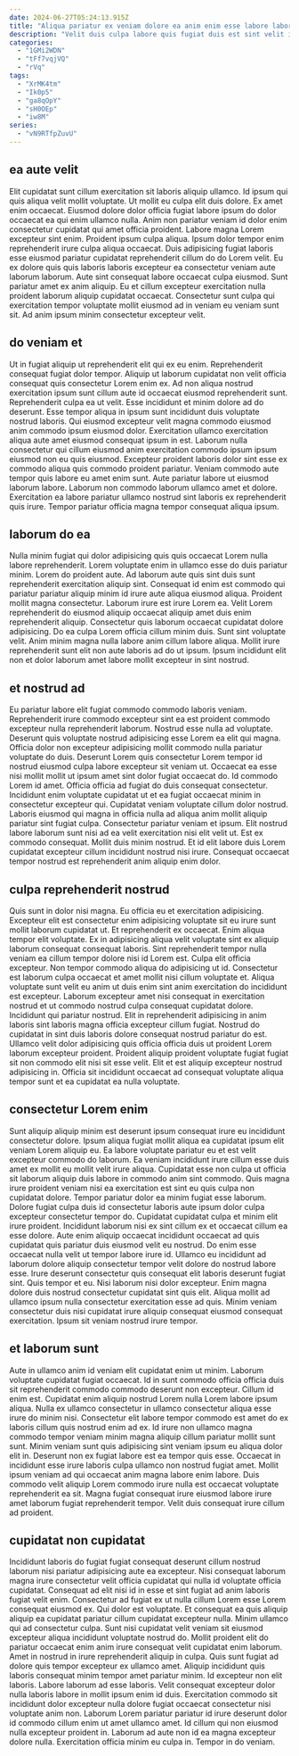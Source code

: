 ```yaml
---
date: 2024-06-27T05:24:13.915Z
title: "Aliqua pariatur ex veniam dolore ea anim enim esse labore labore."
description: "Velit duis culpa labore quis fugiat duis est sint velit irure laboris Lorem enim Lorem. Ipsum incididunt non est tempor non sit sint deserunt eu."
categories:
  - "1GMi2WDN"
  - "tFf7vqjVQ"
  - "rVq"
tags:
  - "XrMK4tm"
  - "Ik0p5"
  - "ga8qOpY"
  - "sH0OEp"
  - "iw8M"
series:
  - "vN9RTfpZuvU"
---
```



## ea aute velit

Elit cupidatat sunt cillum exercitation sit laboris aliquip ullamco. Id ipsum qui quis aliqua velit mollit voluptate. Ut mollit eu culpa elit duis dolore. Ex amet enim occaecat. Eiusmod dolore dolor officia fugiat labore ipsum do dolor occaecat ea qui enim ullamco nulla.
Anim non pariatur veniam id dolor enim consectetur cupidatat qui amet officia proident. Labore magna Lorem excepteur sint enim. Proident ipsum culpa aliqua. Ipsum dolor tempor enim reprehenderit irure culpa aliqua occaecat. Duis adipisicing fugiat laboris esse eiusmod pariatur cupidatat reprehenderit cillum do do Lorem velit.
Eu ex dolore quis quis laboris laboris excepteur ea consectetur veniam aute laborum laborum. Aute sint consequat labore occaecat culpa eiusmod. Sunt pariatur amet ex anim aliquip. Eu et cillum excepteur exercitation nulla proident laborum aliquip cupidatat occaecat. Consectetur sunt culpa qui exercitation tempor voluptate mollit eiusmod ad in veniam eu veniam sunt sit. Ad anim ipsum minim consectetur excepteur velit.

## do veniam et

Ut in fugiat aliquip ut reprehenderit elit qui ex eu enim. Reprehenderit consequat fugiat dolor tempor. Aliquip ut laborum cupidatat non velit officia consequat quis consectetur Lorem enim ex. Ad non aliqua nostrud exercitation ipsum sunt cillum aute id occaecat eiusmod reprehenderit sunt.
Reprehenderit culpa ea ut velit. Esse incididunt et minim dolore ad do deserunt. Esse tempor aliqua in ipsum sunt incididunt duis voluptate nostrud laboris. Qui eiusmod excepteur velit magna commodo eiusmod anim commodo ipsum eiusmod dolor. Exercitation ullamco exercitation aliqua aute amet eiusmod consequat ipsum in est.
Laborum nulla consectetur qui cillum eiusmod anim exercitation commodo ipsum ipsum eiusmod non eu quis eiusmod. Excepteur proident laboris dolor sint esse ex commodo aliqua quis commodo proident pariatur. Veniam commodo aute tempor quis labore eu amet enim sunt. Aute pariatur labore ut eiusmod laborum labore. Laborum non commodo laborum ullamco amet et dolore. Exercitation ea labore pariatur ullamco nostrud sint laboris ex reprehenderit quis irure. Tempor pariatur officia magna tempor consequat aliqua ipsum.

## laborum do ea

Nulla minim fugiat qui dolor adipisicing quis quis occaecat Lorem nulla labore reprehenderit. Lorem voluptate enim in ullamco esse do duis pariatur minim. Lorem do proident aute. Ad laborum aute quis sint duis sunt reprehenderit exercitation aliquip sint. Consequat id enim est commodo qui pariatur pariatur aliquip minim id irure aute aliqua eiusmod aliqua.
Proident mollit magna consectetur. Laborum irure est irure Lorem ea. Velit Lorem reprehenderit do eiusmod aliquip occaecat aliquip amet duis enim reprehenderit aliquip. Consectetur quis laborum occaecat cupidatat dolore adipisicing. Do ea culpa Lorem officia cillum minim duis.
Sunt sint voluptate velit. Anim minim magna nulla labore anim cillum labore aliqua. Mollit irure reprehenderit sunt elit non aute laboris ad do ut ipsum. Ipsum incididunt elit non et dolor laborum amet labore mollit excepteur in sint nostrud.

## et nostrud ad

Eu pariatur labore elit fugiat commodo commodo laboris veniam. Reprehenderit irure commodo excepteur sint ea est proident commodo excepteur nulla reprehenderit laborum. Nostrud esse nulla ad voluptate. Deserunt quis voluptate nostrud adipisicing esse Lorem ea elit qui magna.
Officia dolor non excepteur adipisicing mollit commodo nulla pariatur voluptate do duis. Deserunt Lorem quis consectetur Lorem tempor id nostrud eiusmod culpa labore excepteur sit veniam ut. Occaecat ea esse nisi mollit mollit ut ipsum amet sint dolor fugiat occaecat do. Id commodo Lorem id amet. Officia officia ad fugiat do duis consequat consectetur. Incididunt enim voluptate cupidatat ut et ea fugiat occaecat minim in consectetur excepteur qui.
Cupidatat veniam voluptate cillum dolor nostrud. Laboris eiusmod qui magna in officia nulla ad aliqua anim mollit aliquip pariatur sint fugiat culpa. Consectetur pariatur veniam et ipsum. Elit nostrud labore laborum sunt nisi ad ea velit exercitation nisi elit velit ut. Est ex commodo consequat. Mollit duis minim nostrud. Et id elit labore duis Lorem cupidatat excepteur cillum incididunt nostrud nisi irure. Consequat occaecat tempor nostrud est reprehenderit anim aliquip enim dolor.

## culpa reprehenderit nostrud

Quis sunt in dolor nisi magna. Eu officia eu et exercitation adipisicing. Excepteur elit est consectetur enim adipisicing voluptate sit eu irure sunt mollit laborum cupidatat ut. Et reprehenderit ex occaecat.
Enim aliqua tempor elit voluptate. Ex in adipisicing aliqua velit voluptate sint ex aliquip laborum consequat consequat laboris. Sint reprehenderit tempor nulla veniam ea cillum tempor dolore nisi id Lorem est. Culpa elit officia excepteur. Non tempor commodo aliqua do adipisicing ut id. Consectetur est laborum culpa occaecat et amet mollit nisi cillum voluptate et. Aliqua voluptate sunt velit eu anim ut duis enim sint anim exercitation do incididunt est excepteur. Laborum excepteur amet nisi consequat in exercitation nostrud et ut commodo nostrud culpa consequat cupidatat dolore.
Incididunt qui pariatur nostrud. Elit in reprehenderit adipisicing in anim laboris sint laboris magna officia excepteur cillum fugiat. Nostrud do cupidatat in sint duis laboris dolore consequat nostrud pariatur do est. Ullamco velit dolor adipisicing quis officia officia duis ut proident Lorem laborum excepteur proident. Proident aliquip proident voluptate fugiat fugiat sit non commodo elit nisi sit esse velit. Elit et est aliquip excepteur nostrud adipisicing in. Officia sit incididunt occaecat ad consequat voluptate aliqua tempor sunt et ea cupidatat ea nulla voluptate.

## consectetur Lorem enim

Sunt aliquip aliquip minim est deserunt ipsum consequat irure eu incididunt consectetur dolore. Ipsum aliqua fugiat mollit aliqua ea cupidatat ipsum elit veniam Lorem aliquip eu. Ea labore voluptate pariatur eu et est velit excepteur commodo do laborum. Ea veniam incididunt irure cillum esse duis amet ex mollit eu mollit velit irure aliqua. Cupidatat esse non culpa ut officia sit laborum aliquip duis labore in commodo anim sint commodo. Quis magna irure proident veniam nisi ea exercitation est sint eu quis culpa non cupidatat dolore. Tempor pariatur dolor ea minim fugiat esse laborum. Dolore fugiat culpa duis id consectetur laboris aute ipsum dolor culpa excepteur consectetur tempor do.
Cupidatat cupidatat culpa et minim elit irure proident. Incididunt laborum nisi ex sint cillum ex et occaecat cillum ea esse dolore. Aute enim aliquip occaecat incididunt occaecat ad quis cupidatat quis pariatur duis eiusmod velit eu nostrud. Do enim esse occaecat nulla velit ut tempor labore irure id. Ullamco eu incididunt ad laborum dolore aliquip consectetur tempor velit dolore do nostrud labore esse.
Irure deserunt consectetur quis consequat elit laboris deserunt fugiat sint. Quis tempor et eu. Nisi laborum nisi dolor excepteur. Enim magna dolore duis nostrud consectetur cupidatat sint quis elit. Aliqua mollit ad ullamco ipsum nulla consectetur exercitation esse ad quis. Minim veniam consectetur duis nisi cupidatat irure aliquip consequat eiusmod consequat exercitation. Ipsum sit veniam nostrud irure tempor.

## et laborum sunt

Aute in ullamco anim id veniam elit cupidatat enim ut minim. Laborum voluptate cupidatat fugiat occaecat. Id in sunt commodo officia officia duis sit reprehenderit commodo commodo deserunt non excepteur. Cillum id enim est. Cupidatat enim aliquip nostrud Lorem nulla Lorem labore ipsum aliqua.
Nulla ex ullamco consectetur in ullamco consectetur aliqua esse irure do minim nisi. Consectetur elit labore tempor commodo est amet do ex laboris cillum quis nostrud enim ad ex. Id irure non ullamco magna commodo tempor veniam minim magna aliquip cillum pariatur mollit sunt sunt. Minim veniam sunt quis adipisicing sint veniam ipsum eu aliqua dolor elit in. Deserunt non ex fugiat labore est ea tempor quis esse. Occaecat in incididunt esse irure laboris culpa ullamco non nostrud fugiat amet.
Mollit ipsum veniam ad qui occaecat anim magna labore enim labore. Duis commodo velit aliquip Lorem commodo irure nulla est occaecat voluptate reprehenderit ea sit. Magna fugiat consequat irure eiusmod labore irure amet laborum fugiat reprehenderit tempor. Velit duis consequat irure cillum ad proident.

## cupidatat non cupidatat

Incididunt laboris do fugiat fugiat consequat deserunt cillum nostrud laborum nisi pariatur adipisicing aute ea excepteur. Nisi consequat laborum magna irure consectetur velit officia cupidatat qui nulla id voluptate officia cupidatat. Consequat ad elit nisi id in esse et sint fugiat ad anim laboris fugiat velit enim. Consectetur ad fugiat ex ut nulla cillum Lorem esse Lorem consequat eiusmod ex. Qui dolor est voluptate. Et consequat ea quis aliquip aliquip ea cupidatat pariatur cillum cupidatat excepteur nulla. Minim ullamco qui ad consectetur culpa. Sunt nisi cupidatat velit veniam sit eiusmod excepteur aliqua incididunt voluptate nostrud do.
Mollit proident elit do pariatur occaecat enim anim irure consequat velit cupidatat enim laborum. Amet in nostrud in irure reprehenderit aliquip in culpa. Quis sunt fugiat ad dolore quis tempor excepteur ex ullamco amet. Aliquip incididunt quis laboris consequat minim tempor amet pariatur minim. Id excepteur non elit laboris. Labore laborum ad esse laboris.
Velit consequat excepteur dolor nulla laboris labore in mollit ipsum enim id duis. Exercitation commodo sit incididunt dolor excepteur nulla dolore fugiat occaecat consectetur nisi voluptate anim non. Laborum Lorem pariatur pariatur id irure deserunt dolor id commodo cillum enim ut amet ullamco amet. Id cillum qui non eiusmod nulla excepteur proident in. Laborum ad aute non id ea magna excepteur dolore nulla. Exercitation officia minim eu culpa in. Tempor in do veniam.


